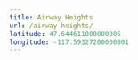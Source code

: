 ```yaml
---
title: Airway Heights
url: /airway-heights/
latitude: 47.644611000000005
longitude: -117.59327200000001
---
```

